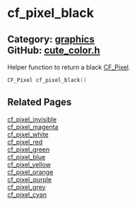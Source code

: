[](../header.md ':include')

# cf_pixel_black

Category: [graphics](/api_reference?id=graphics)  
GitHub: [cute_color.h](https://github.com/RandyGaul/cute_framework/blob/master/include/cute_color.h)  
---

Helper function to return a black [CF_Pixel](/graphics/cf_pixel.md).

```cpp
CF_Pixel cf_pixel_black()
```

## Related Pages

[cf_pixel_invisible](/graphics/cf_pixel_invisible.md)  
[cf_pixel_magenta](/graphics/cf_pixel_magenta.md)  
[cf_pixel_white](/graphics/cf_pixel_white.md)  
[cf_pixel_red](/graphics/cf_pixel_red.md)  
[cf_pixel_green](/graphics/cf_pixel_green.md)  
[cf_pixel_blue](/graphics/cf_pixel_blue.md)  
[cf_pixel_yellow](/graphics/cf_pixel_yellow.md)  
[cf_pixel_orange](/graphics/cf_pixel_orange.md)  
[cf_pixel_purple](/graphics/cf_pixel_purple.md)  
[cf_pixel_grey](/graphics/cf_pixel_grey.md)  
[cf_pixel_cyan](/graphics/cf_pixel_cyan.md)  
